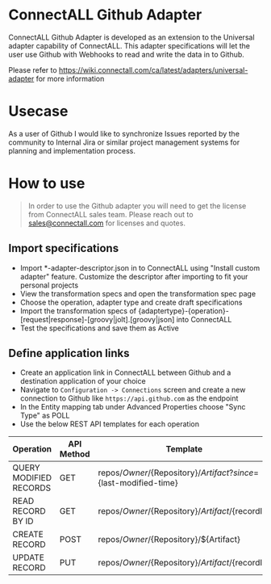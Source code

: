 # ConnectALL Github Adapter

ConnectALL Github Adapter is developed as an extension to the Universal adapter capability of ConnectALL. This adapter specifications will let the user use Github with Webhooks to read and write the data in to Github.

Please refer to https://wiki.connectall.com/ca/latest/adapters/universal-adapter for more information

# Usecase

As a user of Github I would like to synchronize Issues reported by the community to Internal Jira or similar project management systems for planning and implementation process.

# How to use

> In order to use the Github adapter you will need to get the license from ConnectALL sales team. Please reach out to sales@connectall.com for licenses and quotes.

## Import specifications
* Import *-adapter-descriptor.json in to ConnectALL using "Install custom adapter" feature. Customize the descriptor after importing to fit your personal projects
* View the transformation specs and open the transformation spec page
* Choose the operation, adapter type and create draft specifications
* Import the transformation specs of {adaptertype}-{operation}-[request|response]-[groovy|jolt].[groovy|json] into ConnectALL
* Test the specifications and save them as Active

## Define application links
* Create an application link in ConnectALL between Github and a destination application of your choice
* Navigate to `Configuration -> Connections` screen and create a new connection to Github like `https://api.github.com` as the endpoint
* In the Entity mapping tab under Advanced Properties choose "Sync Type" as POLL
* Use the below REST API templates for each operation

|Operation|API Method|Template|
|--- | --- | ---|
|QUERY MODIFIED RECORDS|GET|repos/${Owner}/${Repository}/${Artifact}?since=${last-modified-time}|
|READ RECORD BY ID|GET|repos/${Owner}/${Repository}/${Artifact}/${recordId}|
|CREATE RECORD|POST|repos/${Owner}/${Repository}/${Artifact}|
|UPDATE RECORD|PUT|repos/${Owner}/${Repository}/${Artifact}/${recordId}|
